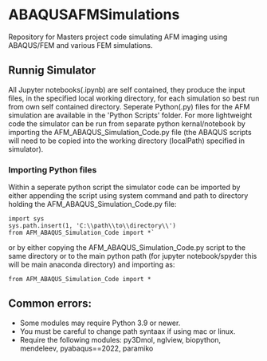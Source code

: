 # ABAQUSAFMSimulations
Repository for Masters project code simulating AFM imaging using ABAQUS/FEM and various FEM simulations. 


## Runnig Simulator
All Jupyter notebooks(.ipynb) are self contained, they produce the input files, in the specified local working directory, for each simulation so best run from own self contained directory. Seperate Python(.py) files for the AFM simulation are available in the 'Python Scripts' folder. For more lightweight code the simulator can be run from separate python kernal/notebook by importing the AFM_ABAQUS_Simulation_Code.py file (the ABAQUS scripts will need to be copied into the working directory (localPath) specified in simulator).

### Importing Python files
Within a seperate python script the simulator code can be imported by either appending the script using system command and path to directory holding the AFM_ABAQUS_Simulation_Code.py file:

    import sys
    sys.path.insert(1, 'C:\\path\\to\\directory\\') 
    from AFM_ABAQUS_Simulation_Code import *`

or by either copying the AFM_ABAQUS_Simulation_Code.py script to the same directory or to the main python path (for jupyter notebook/spyder this will be main anaconda directory) and importing as:

`from AFM_ABAQUS_Simulation_Code import *`


## Common errors:
- Some modules may require Python 3.9 or newer. 
- You must be careful to change path syntaax if using mac or linux.
- Require the following modules: py3Dmol, nglview, biopython, mendeleev, pyabaqus==2022, paramiko

